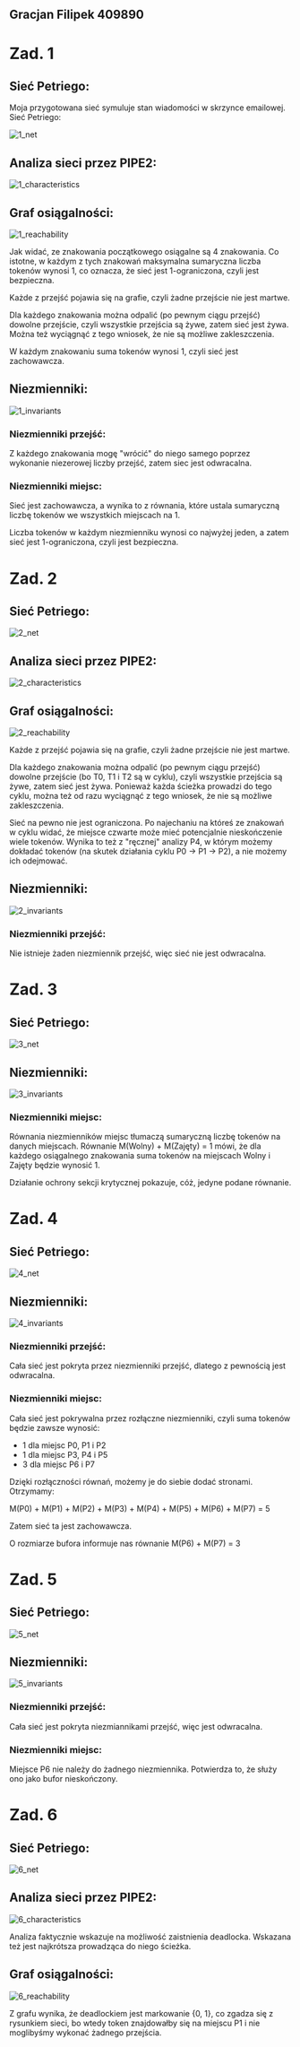 ## Gracjan Filipek 409890

# Zad. 1
## Sieć Petriego:
Moja przygotowana sieć symuluje stan wiadomości w skrzynce emailowej. Sieć Petriego:

![1_net](./screens/1_net.png)

## Analiza sieci przez PIPE2:
![1_characteristics](./screens/1_characteristics.png)

## Graf osiągalności:
![1_reachability](./screens/1_reachability.png)

Jak widać, ze znakowania początkowego osiągalne są 4 znakowania. Co istotne, w każdym z tych znakowań maksymalna sumaryczna liczba tokenów wynosi 1, co oznacza, że sieć jest 1-ograniczona, czyli jest bezpieczna. 

Każde z przejść pojawia się na grafie, czyli żadne przejście nie jest martwe.

Dla każdego znakowania można odpalić (po pewnym ciągu przejść) dowolne przejście, czyli wszystkie przejścia są żywe, zatem sieć jest żywa. Można też wyciągnąć z tego wniosek, że nie są możliwe zakleszczenia.

W każdym znakowaniu suma tokenów wynosi 1, czyli sieć jest zachowawcza.

## Niezmienniki:
![1_invariants](./screens/1_invariants.png)

### Niezmienniki przejść:
Z każdego znakowania mogę "wrócić" do niego samego poprzez wykonanie niezerowej liczby przejść, zatem siec jest odwracalna.

### Niezmienniki miejsc:
Sieć jest zachowawcza, a wynika to z równania, które ustala sumaryczną liczbę tokenów we wszystkich miejscach na 1.

Liczba tokenów w każdym niezmienniku wynosi co najwyżej jeden, a zatem sieć jest 1-ograniczona, czyli jest bezpieczna.


# Zad. 2
## Sieć Petriego:
![2_net](./screens/2_net.png)

## Analiza sieci przez PIPE2:
![2_characteristics](./screens/2_characteristics.png)

## Graf osiągalności:
![2_reachability](./screens/2_reachability.png)

Każde z przejść pojawia się na grafie, czyli żadne przejście nie jest martwe.

Dla każdego znakowania można odpalić (po pewnym ciągu przejść) dowolne przejście (bo T0, T1 i T2 są w cyklu), czyli wszystkie przejścia są żywe, zatem sieć jest żywa. Ponieważ każda ścieżka prowadzi do tego cyklu, można też od razu wyciągnąć z tego wniosek, że nie są możliwe zakleszczenia.

Sieć na pewno nie jest ograniczona. Po najechaniu na któreś ze znakowań w cyklu widać, że miejsce czwarte może mieć potencjalnie nieskończenie wiele tokenów. Wynika to też z "ręcznej" analizy P4, w którym możemy dokładać tokenów (na skutek działania cyklu P0 -> P1 -> P2), a nie możemy ich odejmować.

## Niezmienniki:
![2_invariants](./screens/2_invariants.png)

### Niezmienniki przejść:
Nie istnieje żaden niezmiennik przejść, więc sieć nie jest odwracalna.

# Zad. 3
## Sieć Petriego:
![3_net](./screens/3_net.png)

## Niezmienniki:
![3_invariants](./screens/3_invariants.png)

### Niezmienniki miejsc:
Równania niezmienników miejsc tłumaczą sumaryczną liczbę tokenów na danych miejscach. Równanie M(Wolny) + M(Zajęty) = 1 mówi, że dla każdego osiągalnego znakowania suma tokenów na miejscach Wolny i Zajęty będzie wynosić 1.

Działanie ochrony sekcji krytycznej pokazuje, cóż, jedyne podane równanie.

# Zad. 4
## Sieć Petriego:
![4_net](./screens/4_net.png)

## Niezmienniki:
![4_invariants](./screens/4_invariants.png)

### Niezmienniki przejść:
Cała sieć jest pokryta przez niezmienniki przejść, dlatego z pewnością jest odwracalna.

### Niezmienniki miejsc:
Cała sieć jest pokrywalna przez rozłączne niezmienniki, czyli suma tokenów będzie zawsze wynosić:
 - 1 dla miejsc P0, P1 i P2
 - 1 dla miejsc P3, P4 i P5
 - 3 dla miejsc P6 i P7

Dzięki rozłączności równań, możemy je do siebie dodać stronami. Otrzymamy:


M(P0) + M(P1) + M(P2) + M(P3) + M(P4) + M(P5) + M(P6) + M(P7) = 5

Zatem sieć ta jest zachowawcza.

O rozmiarze bufora informuje nas równanie M(P6) + M(P7) = 3

# Zad. 5
## Sieć Petriego:
![5_net](./screens/5_net.png)

## Niezmienniki:
![5_invariants](./screens/5_invariants.png)

### Niezmienniki przejść:
Cała sieć jest pokryta niezmiannikami przejść, więc jest odwracalna.

### Niezmienniki miejsc:
Miejsce P6 nie należy do żadnego niezmiennika. Potwierdza to, że służy ono jako bufor nieskończony.

# Zad. 6
## Sieć Petriego:
![6_net](./screens/6_net.png)

## Analiza sieci przez PIPE2:
![6_characteristics](./screens/6_characteristics.png)

Analiza faktycznie wskazuje na możliwość zaistnienia deadlocka. Wskazana też jest najkrótsza prowadząca do niego ścieżka.

## Graf osiągalności:
![6_reachability](./screens/6_reachability.png)

Z grafu wynika, że deadlockiem jest markowanie {0, 1}, co zgadza się z rysunkiem sieci, bo wtedy token znajdowałby się na miejscu P1 i nie moglibyśmy wykonać żadnego przejścia.
